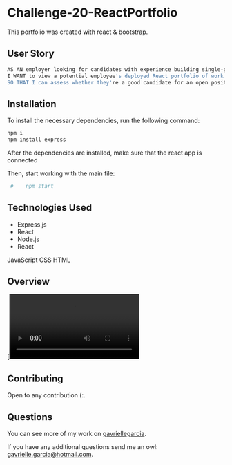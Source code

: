 # Challenge-20-ReactPortfolio

This portfolio was created with react & bootstrap.

## User Story
 ```bash
AS AN employer looking for candidates with experience building single-page applications
I WANT to view a potential employee's deployed React portfolio of work samples
SO THAT I can assess whether they're a good candidate for an open position
```

## Installation
  To install the necessary dependencies, run the following command:
```bash
npm i
npm install express

```

After the dependencies are installed, make sure that the react app is connected


Then, start working with the main file:

```bash
 #    npm start
```

## Technologies Used
 
 - Express.js
 - React
 - Node.js
 - React
 
 JavaScript
 CSS
 HTML
 
 

 ## Overview 
[![Watch the video](https://github.com/GavrielleGarcia/Challenge-20-ReactPortfolio/blob/main/public/ReactPortfolio.mp4)

 
## Contributing 
 Open to any contribution (:.
 
 
## Questions
  You can see more of my work on [gavriellegarcia](https://github.com/gavriellegarcia).

  If you have any additional questions send me an owl: gavrielle.garcia@hotmail.com.
